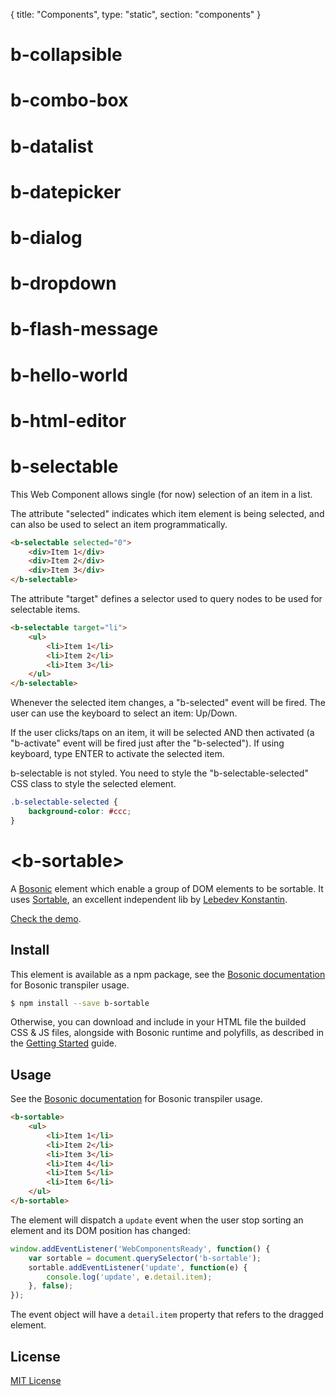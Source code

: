 {
	title: "Components", 
	type: "static", 
	section: "components"
}

b-collapsible
=============

b-combo-box
===========

b-datalist
==========

b-datepicker
============

b-dialog
========

b-dropdown
==========

b-flash-message
===============

b-hello-world
=============

b-html-editor
=============

b-selectable
============
This Web Component allows single (for now) selection of an item in a list.

The attribute "selected" indicates which item element is being selected, and can also be used to select an item programmatically.

```html
<b-selectable selected="0">
    <div>Item 1</div>
    <div>Item 2</div>
    <div>Item 3</div>
</b-selectable>
```

The attribute "target" defines a selector used to query nodes to be used for selectable items.

```html
<b-selectable target="li">
    <ul>
        <li>Item 1</li>
        <li>Item 2</li>
        <li>Item 3</li>
    </ul>
</b-selectable>
```

Whenever the selected item changes, a "b-selected" event will be fired. The user can use the keyboard to select an item: Up/Down.

If the user clicks/taps on an item, it will be selected AND then activated (a "b-activate" event will be fired just after the "b-selected"). If using keyboard, type ENTER to activate the selected item.

b-selectable is not styled.  You need to style the "b-selectable-selected" CSS class to style the selected element.

```css
.b-selectable-selected {
    background-color: #ccc;
}
```
# &lt;b-sortable&gt;

A [Bosonic](http://bosonic.github.io) element which enable a group of DOM elements to be sortable. It uses [Sortable](http://rubaxa.github.io/Sortable/), an excellent independent lib by [Lebedev Konstantin](https://twitter.com/ibnRubaXa).

[Check the demo](http://bosonic.github.io/demos.html).

## Install

This element is available as a npm package, see the [Bosonic documentation](http://bosonic.github.io/documentation.html) for Bosonic transpiler usage.

```sh
$ npm install --save b-sortable
```

Otherwise, you can download and include in your HTML file the builded CSS & JS files, alongside with Bosonic runtime and polyfills, as described in the [Getting Started](http://bosonic.github.io/getting-started.html) guide.

## Usage

See the [Bosonic documentation](http://bosonic.github.io/documentation.html) for Bosonic transpiler usage.

```html
<b-sortable>
    <ul>
        <li>Item 1</li>
        <li>Item 2</li>
        <li>Item 3</li>
        <li>Item 4</li>
        <li>Item 5</li>
        <li>Item 6</li>
    </ul>
</b-sortable>
```

The element will dispatch a `update` event when the user stop sorting an element and its DOM position has changed:

```js
window.addEventListener('WebComponentsReady', function() {
    var sortable = document.querySelector('b-sortable');
    sortable.addEventListener('update', function(e) {
        console.log('update', e.detail.item);
    }, false);
});
```
The event object will have a `detail.item` property that refers to the dragged element.

## License

[MIT License](http://opensource.org/licenses/MIT)

